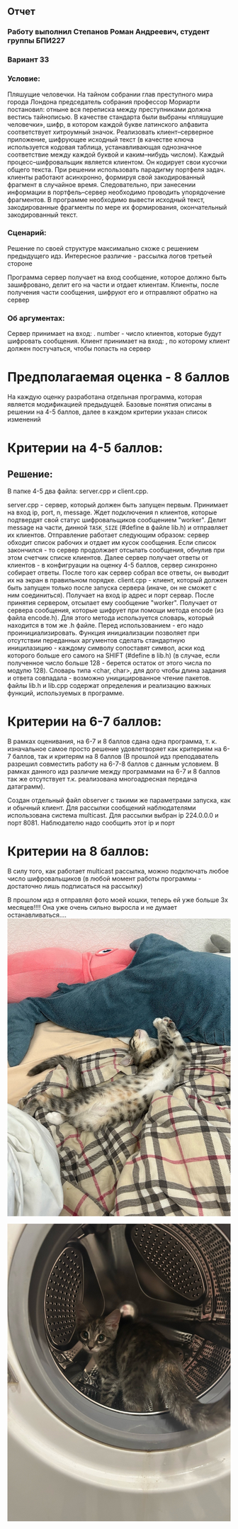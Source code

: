 ## Отчет

### Работу выполнил Степанов Роман Андреевич, студент группы БПИ227

### Вариант 33

### Условие:

Пляшущие человечки. На тайном собрании глав преступного
мира города Лондона председатель собрания профессор Мориарти постановил: отныне вся переписка между преступниками должна
вестись тайнописью. В качестве стандарта были выбраны «пляшущие человечки», шифр, в котором каждой букве латинского
алфавита соответствует хитроумный значок.
Реализовать клиент–серверное приложение, шифрующее
исходный текст (в качестве ключа используется кодовая
таблица, устанавливающая однозначное соответствие
между каждой буквой и каким–нибудь числом).
Каждый процесс–шифровальщик является клиентом. Он кодирует свои кусочки общего текста. При решении использовать
парадигму портфеля задач. клиенты работают асинхронно, формируя свой закодированный фрагмент в случайное время.
Следовательно, при занесении информации в портфель–сервер необходимо проводить упорядочение фрагментов.
В программе необходимо вывести исходный текст, закодированные
фрагменты по мере их формирования, окончательный закодированный текст.

### Сценарий:

Решение по своей структуре максимально схоже с решением предыдущего идз. Интересное различие - рассылка логов третьей
стороне

Программа сервер получает на вход сообщение, которое должно быть зашифровано, делит его на части и отдает клиентам.
Клиенты, после получения части сообщения, шифруют его и отправляют обратно на сервер

### Об аргументах:

Сервер принимает на вход: <ip> <port> <number> <message>.
number - число клиентов, которые будут шифровать сообщения.
Клиент принимает на вход: <ip> <port>, по которому клиент должен постучаться, чтобы попасть на сервер

# Предполагаемая оценка - 8 баллов

На каждую оценку разработана отдельная программа, которая является модификацией предыдущей. Базовые понятия описаны в
решении на 4-5 баллов, далее в каждом критерии указан список изменений

# Критерии на 4-5 баллов:

## Решение:

В папке 4-5 два файла: server.cpp и client.cpp.

server.cpp - сервер, который должен быть запущен первым. Принимает на вход ip, port, n, message. Ждет подключения n
клиентов, которые подтвердят свой статус шифровальщиков сообщением "worker". Делит message на части,
динной ```TASK_SIZE``` (#define в файле lib.h) и отправляет их клиентов. Отправление работает следующим образом: сервер
обходит список рабочих и отдает им кусок сообщения. Если список закончился - то сервер продолжает отсылать сообщения,
обнулив при этом счетчик списке клиентов. Далее сервер получает ответы от клиентов - в конфигруации на оценку 4-5
баллов, сервер синхронно собирает ответы.
После того как сервер собрал все ответы, он выводит их на экран в правильном порядке.
client.cpp - клиент, который должен быть запущен только после запуска сервера (иначе, он не сможет с ним соединиться).
Получает на вход ip адрес и порт сервар. После принятия сервером, отсылает ему сообщение "worker". Получает от сервера
сообщения, которые шифрует при помощи метода encode (из файла encode.h). Для этого метода используется словарь, который
находится в том же .h файле. Перед использованием - его надо проинициализировать. Функция инициализации позволяет при
отсутствии переданных аргументов сделать стандартную иницилазицию - каждому символу сопоставят символ, аски код которого
больше его самого на SHIFT (#define в lib.h) (в случае, если полученное число больше 128 - берется остаток от этого
числа по модулю 128). Словарь типа <char, char>, для дого чтобы длина задания и ответа совпадала - возможно
уницицированное чтение пакетов.
файлы lib.h и lib.cpp содержат определения и реализацию важных функций, используемых в программе.

# Критерии на 6-7 баллов:

В рамках оценивания, на 6-7 и 8 баллов сдана одна программа, т. к. изначальное самое просто решение удовлетворяет как
критериям на 6-7 баллов, так и критерям на 8 баллов (В прошлой идз преподаватель разрешил совместить работу на 6-7-8
баллов с данным условием. В рамках данного идз различие между программами на 6-7 и 8 баллов так же отсутствует т.к.
реализована многоадресная передача датаграмм).

Создан отдельный файл observer с такими же параметрами запуска, как и обычный клиент. Для рассылки сообщений
наблюдателями использована система multicast.
Для рассылки выбран ip 224.0.0.0 и порт 8081. Наблюдателю надо сообщить этот ip и порт

# Критерии на 8 баллов:

В силу того, как работает multicast рассылка, можно подключать любое число шифровальщиков (в любой момент работы
программы - достаточно лишь подписаться на рассылку)

В прошлом идз я отправлял фото моей кошки, теперь ей уже больше 3х месяцев!!!!
Она уже очень сильно выросла и не думает останавливаться....
![cat1](Cat/1.jpg)

![cat2](Cat/2.jpg)
